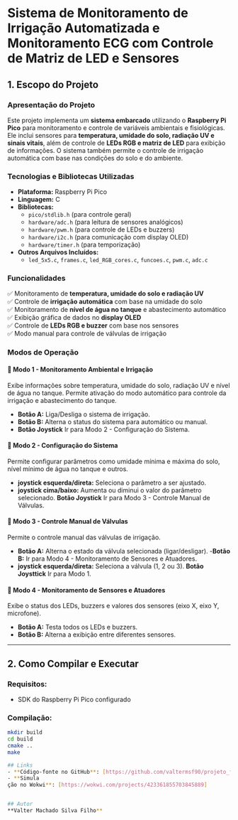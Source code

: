 # Sistema de Monitoramento de Irrigação Automatizada e Monitoramento ECG com Controle de Matriz de LED e Sensores

## 1. Escopo do Projeto

### Apresentação do Projeto
Este projeto implementa um **sistema embarcado** utilizando o **Raspberry Pi Pico** para monitoramento e controle de variáveis ambientais e fisiológicas. Ele inclui sensores para **temperatura, umidade do solo, radiação UV e sinais vitais**, além de controle de **LEDs RGB e matriz de LED** para exibição de informações. O sistema também permite o controle de irrigação automática com base nas condições do solo e do ambiente.

### Tecnologias e Bibliotecas Utilizadas
- **Plataforma:** Raspberry Pi Pico
- **Linguagem:** C
- **Bibliotecas:**
  - `pico/stdlib.h` (para controle geral)
  - `hardware/adc.h` (para leitura de sensores analógicos)
  - `hardware/pwm.h` (para controle de LEDs e buzzers)
  - `hardware/i2c.h` (para comunicação com display OLED)
  - `hardware/timer.h` (para temporização)
- **Outros Arquivos Incluídos:**
  - `led_5x5.c`, `frames.c`, `led_RGB_cores.c`, `funcoes.c`, `pwm.c`, `adc.c`

### Funcionalidades
✅ Monitoramento de **temperatura, umidade do solo e radiação UV**  
✅ Controle de **irrigação automática** com base na umidade do solo  
✅ Monitoramento de **nível de água no tanque** e abastecimento automático  
✅ Exibição gráfica de dados no **display OLED**  
✅ Controle de **LEDs RGB e buzzer** com base nos sensores  
✅ Modo manual para controle de válvulas de irrigação  

### Modos de Operação

#### 🔹 **Modo 1 - Monitoramento Ambiental e Irrigação**
Exibe informações sobre temperatura, umidade do solo, radiação UV e nível de água no tanque. Permite ativação do modo automático para controle da irrigação e abastecimento do tanque.
- **Botão A:** Liga/Desliga o sistema de irrigação.
- **Botão B:** Alterna o status do sistema para automático ou manual.
- **Botão Joystick** Ir para Modo 2 - Configuração do Sistema.

#### 🔹 **Modo 2 - Configuração do Sistema**
Permite configurar parâmetros como umidade mínima e máxima do solo, nível mínimo de água no tanque e outros.
- **joystick esquerda/direta:** Seleciona o parâmetro a ser ajustado.
- **joystick cima/baixo:** Aumenta ou diminui o valor do parâmetro selecionado.
 **Botão Joystick** Ir para Modo 3 - Controle Manual de Válvulas.

#### 🔹 **Modo 3 - Controle Manual de Válvulas**
Permite o controle manual das válvulas de irrigação.
- **Botão A:** Alterna o estado da válvula selecionada (ligar/desligar).
-**Botão B:** Ir para Modo 4 - Monitoramento de Sensores e Atuadores.
- **joystick esquerda/direta:** Seleciona a válvula (1, 2 ou 3).
 **Botão Joysttick** Ir para Modo 1.

#### 🔹 **Modo 4 - Monitoramento de Sensores e Atuadores**
Exibe o status dos LEDs, buzzers e valores dos sensores (eixo X, eixo Y, microfone).
- **Botão A:** Testa todos os LEDs e buzzers.
- **Botão B:** Alterna a exibição entre diferentes sensores.

---

## 2. Como Compilar e Executar

### **Requisitos:**
- SDK do Raspberry Pi Pico configurado


### **Compilação:**
```sh
mkdir build
cd build
cmake ..
make

## Links
- **Código-fonte no GitHub**: [https://github.com/valtermsf90/projeto_final_valter/]
- **Simula
ção no Wokwi**: [https://wokwi.com/projects/423361855703845889]


## Autor
**Valter Machado Silva Filho**